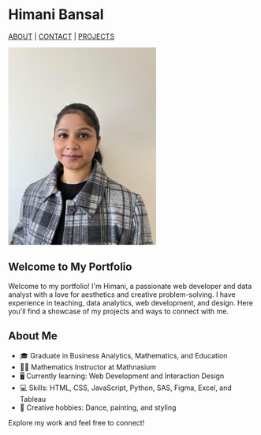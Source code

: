 # Himani Bansal

[ABOUT](index)  |  [CONTACT](contact)  |  [PROJECTS](project)

<img src="./images/photo.jpg" alt="Himani's Photo" width="300">

## Welcome to My Portfolio

Welcome to my portfolio! I'm Himani, a passionate web developer and data analyst with a love for aesthetics and creative problem-solving. I have experience in teaching, data analytics, web development, and design. Here you'll find a showcase of my projects and ways to connect with me.

## About Me
- 🎓 Graduate in Business Analytics, Mathematics, and Education
- 👩‍🏫 Mathematics Instructor at Mathnasium
- 🖥️ Currently learning: Web Development and Interaction Design
- 💻 Skills: HTML, CSS, JavaScript, Python, SAS, Figma, Excel, and Tableau
- 🎨 Creative hobbies: Dance, painting, and styling

Explore my work and feel free to connect!
